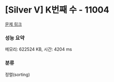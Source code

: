 # [Silver V] K번째 수 - 11004 

[문제 링크](https://www.acmicpc.net/problem/11004) 

### 성능 요약

메모리: 622524 KB, 시간: 4204 ms

### 분류

정렬(sorting)

